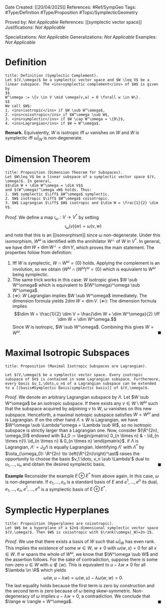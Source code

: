 <div class="topSpace"></div>

Date Created: [[20/04/2025]]
References: #Ref/SympGeo 
Tags: #Type/Definition #Type/Proposition #Topic/SymplecticGeometry 

Proved by: <i>Not Applicable</i>
References: [[symplectic vector space]]
Justifications: <i>Not Applicable</i>

Specializations: <i>Not Applicable</i>
Generalizations: <i>Not Applicable</i>
Examples: <i>Not Applicable</i>

# Definition

``` ad-Definition
title: Definition (Symplectic Complement).
Let $(V,\omega)$ be a symplectic vector space and $W \leq V$ be a linear subspace. The <ins>symplectic complement</ins> of $W$ is given by
$$
W^\omega := \{v \in V \mid \omega(v,w) = 0 \forall w \in W\}.
$$
We call $W$:
1. <ins>isotropic</ins> if $W \sub W^\omega$,
2. <ins>coisotropic</ins> if $W^\omega \sub W$,
3. <ins>symplectic</ins> if $W \cap W^\omega = \{0\}$,
4. <ins>Lagrangian</ins> if $W = W^\omega$.

```
**Remark.**
Equivalently, $W$ is isotropic iff $\omega$ vanishes on $W$ and $W$ is symplectic iff $\omega|_W$ is non-degenerate.

# Dimension Theorem

``` ad-Proposition
title: Proposition (Dimension Theorem for Subspaces).
Let $W\leq V$ be a linear subspace of a symplectic vector space $(V, \omega)$. In general,
$$\dim W + \dim W^\omega = \dim V$$
and $(W^\omega)^\omega =W$ holds. Thus:
1. $W$ symplectic $\iff$ $W^\omega$ symplectic.
2. $W$ isotropic $\iff$ $W^\omega$ coisotropic.
3. $W$ Lagrangian $\iff$ $W$ isotropic and $\dim W = \frac{1}{2} \dim V$.

```
*Proof.*
We define a map $\iota_\omega: V \to V^\ast$ by setting $$\iota_\omega(v)(w)=\omega(v,w)$$ and note that this is an [[isomorphism]] since $\omega$ non-degenerate. Under this isomorphism, $W^\omega$ is identified with the annihilator $W^\perp$ of $W$ in $V^\ast$. In general, we have $\dim W + \dim W^\perp = \dim V$, which proves the main statement. The properties follow from definition:
1. Iff $W$ is symplectic, $W \cap W^\omega = \{0\}$ holds. Applying the complement is an involution, so we obtain $(W^\omega \cap (W^\omega)^\omega = \{0\}$ which is equivalent to $W^\omega$ being symplectic.
2. The same trick works in this case: $W$ isotropic gives $W \sub W^\omega$ which is equivalent to $(W^\omega)^\omega \sub W^\omega$.
3. $(\Rightarrow):$ $W$ Lagrangian implies $W \sub W^\omega$ immediately. The dimension formula yields $2 \dim W = \dim V$.
	$(\Leftarrow):$ The dimension formula implies $$\dim W = \frac{1}{2} \dim V = \frac{\dim W + \dim W^\omega}{2} \iff \dim W = \dim W^\omega.$$ Since $W$ is isotropic, $W \sub W^\omega$. Combining this gives $W=W^\omega$.
<span style="float:right;">$\blacksquare$</span>

# Maximal Isotropic Subspaces

``` ad-Proposition
title: Proposition (Maximal Isotropic Subspaces are Lagrangian).

Let $(V,\omega)$ be a symplectic vector space. Every isotropic subspace of $V$ is contained in some Lagrangian subspace. Furthermore, every basis $u_1,\dots,u_n$ of a Lagrangian subspace can be extended to a [[basis#Symplectic Basis|symplectic basis]] of $(V,\omega)$.

```
*Proof.*
We denote an arbitrary Lagrangian subspace by $\Lambda$. Let $W \sub W^\omega$ be an isotropic subspace. If there exists any $v \in W \setminus W^\omega$ such that the subspace acquired by adjoining $v$ to $W$, $\omega$ vanishes on this new subspace. Henceforth, a maximal isotropic subspace satisfies $W=W^\omega$ and is Lagrangian. If on the other hand $\Lambda \leq W$ is Lagrangian, we have $W^\omega \sub \Lambda^\omega = \Lambda \sub W$, so no isotropic subspace is strictly larger than a Lagrangian one.
Now, consider $(\R^{2n}, \omega_0)$ endowed with $J_0 := \begin{pmatrix} 0_{n \times n} & - \id_{n \times n}\\ \id_{n \times n} & 0_{n \times n} \end{pmatrix}$. if $\Lambda$ is Lagrangian, $\Lambda' = J_0 \Lambda$ is equally Lagrangian. Identifying $\Lambda'$ with $\Lambda^\ast$ by $\iota_{\omega_0}: \R^{2n} \to \left(\R^{2n}\right)^\ast$ raises the opportunity to choose the basis $v_1 \dots, v_n \sub \Lambda'$ dual to $u_1, \dots, u_n$ and obtain the desired symplectic basis.
<span style="float:right;">$\blacksquare$</span>

**Example**
Reconsider the example $E \oplus E^\ast$ from above again. In this case, $\omega$ is non-degenerate. If $e_1, \dots, e_n$ is a standard basis of $E$ and $e^1, \dots, e^n$ its dual, $e_1, \dots, e_n, e^1, \dots, e^n$ is a symplectic basis of $E \oplus E^\ast$.

# Symplectic Hyperplanes

``` ad-Proposition
title: Proposition (Hyperplanes are coisotropic).
Let $W$ be a hyperplane of a $2n$-dimensional symplectic vector space $(V,\omega)$. Then $W$ is coisotropic with $\rank(\omega|_W)=2n-2$.
```
*Proof.*
We use that there exists a basis of $W$ such that $\omega|_W$ has even rank. This implies the existence of some $w \in W$, $w \neq 0$ with $\omega(w,x)=0$ for all $x \in W$. If $w$ spans the whole of $W^\omega$, we know that $\W^\omega \sub W$ and the assertion follows. For the sake of contradiction, suppose there is some non-zero $u \in W$ with $u \nin \langle w \rangle$. This is equivalent to $u-\lambda w \neq 0$ for all $\lambda \in \R$ which yields
$$
\omega(w,u-\lambda w)=\omega(w,u)-\lambda \omega(w,w)=0.
$$
The last equality holds because the first term is zero by construction and the second term is zero because of $\omega$ being skew-symmetric. Non-degeneracy of $\omega$ implies $u-\lambda w=0$, a contradiction. We conclude that $\lange w \rangle = W^\omega$.
<span style="float:right;">$\blacksquare$</span>
